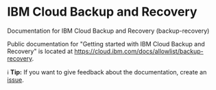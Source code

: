 # IBM Cloud Backup and Recovery


Documentation for IBM Cloud Backup and Recovery (backup-recovery)

Public documentation for "Getting started with IBM Cloud Backup and Recovery" is located at https://cloud.ibm.com/docs/allowlist/backup-recovery.

:information_source: **Tip:** If you want to give feedback about the documentation, create an [issue](https://github.ibm.com/cloud-docs-allowlist/backup-recovery/issues).
